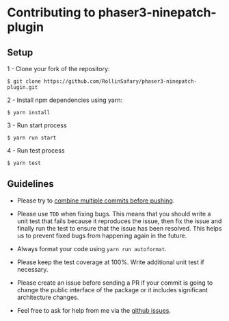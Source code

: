 # Contributing to phaser3-ninepatch-plugin

## Setup

1 - Clone your fork of the repository:

```
$ git clone https://github.com/RollinSafary/phaser3-ninepatch-plugin.git
```

2 - Install npm dependencies using yarn:

```
$ yarn install
```

3 - Run start process

```
$ yarn run start
```

4 - Run test process

```
$ yarn test
```

## Guidelines

-   Please try to [combine multiple commits before
    pushing](http://stackoverflow.com/questions/6934752/combining-multiple-commits-before-pushing-in-git).

-   Please use `TDD` when fixing bugs. This means that you should write a unit
    test that fails because it reproduces the issue, then fix the issue and finally run
    the test to ensure that the issue has been resolved. This helps us to prevent
    fixed bugs from happening again in the future.

-   Always format your code using `yarn run autoformat`.

-   Please keep the test coverage at 100%. Write additional unit test if
    necessary.

-   Please create an issue before sending a PR if your commit is going to change the
    public interface of the package or it includes significant architecture
    changes.

-   Feel free to ask for help from me via the
    [github issues](https://github.com/RollinSafary/phaser3-ninepatch-plugin/issues).
